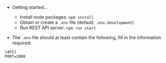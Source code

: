 * Getting started...
  * Install node packages: `npm install`
  * Obtain or create a `.env` file (default: `.env.development`)
  * Run REST API server: `npm run start`

* The `.env` file should at least contain the following, fill in the information required:

```
[API]
PORT=3000
```